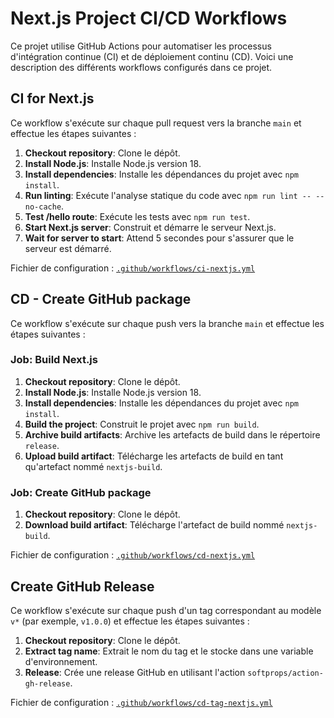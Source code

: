 # Next.js Project CI/CD Workflows

Ce projet utilise GitHub Actions pour automatiser les processus d'intégration continue (CI) et de déploiement continu (CD). Voici une description des différents workflows configurés dans ce projet.

## CI for Next.js

Ce workflow s'exécute sur chaque pull request vers la branche `main` et effectue les étapes suivantes :

1. **Checkout repository**: Clone le dépôt.
2. **Install Node.js**: Installe Node.js version 18.
3. **Install dependencies**: Installe les dépendances du projet avec `npm install`.
4. **Run linting**: Exécute l'analyse statique du code avec `npm run lint -- --no-cache`.
5. **Test /hello route**: Exécute les tests avec `npm run test`.
6. **Start Next.js server**: Construit et démarre le serveur Next.js.
7. **Wait for server to start**: Attend 5 secondes pour s'assurer que le serveur est démarré.

Fichier de configuration : [`.github/workflows/ci-nextjs.yml`](.github/workflows/ci-nextjs.yml)

## CD - Create GitHub package

Ce workflow s'exécute sur chaque push vers la branche `main` et effectue les étapes suivantes :

### Job: Build Next.js

1. **Checkout repository**: Clone le dépôt.
2. **Install Node.js**: Installe Node.js version 18.
3. **Install dependencies**: Installe les dépendances du projet avec `npm install`.
4. **Build the project**: Construit le projet avec `npm run build`.
5. **Archive build artifacts**: Archive les artefacts de build dans le répertoire `release`.
6. **Upload build artifact**: Télécharge les artefacts de build en tant qu'artefact nommé `nextjs-build`.

### Job: Create GitHub package

1. **Checkout repository**: Clone le dépôt.
2. **Download build artifact**: Télécharge l'artefact de build nommé `nextjs-build`.

Fichier de configuration : [`.github/workflows/cd-nextjs.yml`](.github/workflows/cd-nextjs.yml)

## Create GitHub Release

Ce workflow s'exécute sur chaque push d'un tag correspondant au modèle `v*` (par exemple, `v1.0.0`) et effectue les étapes suivantes :

1. **Checkout repository**: Clone le dépôt.
2. **Extract tag name**: Extrait le nom du tag et le stocke dans une variable d'environnement.
3. **Release**: Crée une release GitHub en utilisant l'action `softprops/action-gh-release`.

Fichier de configuration : [`.github/workflows/cd-tag-nextjs.yml`](.github/workflows/cd-tag-nextjs.yml)